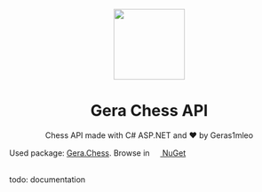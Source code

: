 <p align="center">
  <img width="128" align="center" src="https://user-images.githubusercontent.com/67554762/152679427-e59a58a8-0a03-449b-9f77-3bb52aed982c.png">
</p>
<h1 align="center">Gera Chess API</h1>
<div>
	<p align="center">
	  Chess API made with C# ASP.NET and &hearts; by Geras1mleo
	</p>
</div>
Used package: <a href="https://github.com/Geras1mleo/Chess">Gera.Chess<a/>. Browse in
  <a href="https://www.nuget.org/packages/Gera.Chess/">
    <img height="15px" src="https://www.nuget.org/favicon.ico">
    NuGet<a/><br/><br/>
    
todo: documentation
